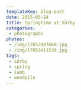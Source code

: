 ```yaml
---
templateKey: blog-post
date: 2015-05-24
title: Springtime at Sörby
categories:
 - photographs
photos:
 - /img/17853407669.jpg
 - /img/17853411539.jpg
tags:
 - sörby
 - spring
 - lamb
 - woodpile
---
```

